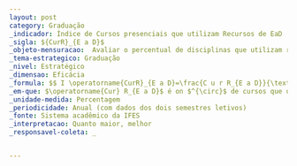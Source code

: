 ```yaml
---
layout: post
category: Graduação
_indicador: Índice de Cursos presenciais que utilizam Recursos de EaD 
_sigla: ${CurR}_{E a D}$
_objeto-mensuracao:  Avaliar o percentual de disciplinas que utilizam recursos de EaD
_tema-estrategico: Graduação
_nivel: Estratégico
_dimensao: Eficácia
_formula: $$ I \operatorname{CurR}_{E a D}=\frac{C u r R_{E a D}}{\text { TCur }} \times 100 $$
_em-que: $\operatorname{Cur} R_{E a D}$ é on $^{\circ}$ de cursos que utilizam recursos de EaD; e TCur é o nº total de cursos presenciais.
_unidade-medida: Percentagem
_periodicidade: Anual (com dados dos dois semestres letivos)
_fonte: Sistema acadêmico da IFES
_interpretacao: Quanto maior, melhor
_responsavel-coleta: _


---
```

